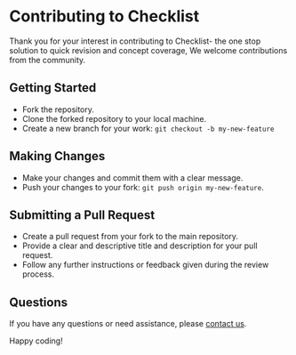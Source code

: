 # Contributing to Checklist

Thank you for your interest in contributing to Checklist- the one stop solution to quick revision and concept coverage, We welcome contributions from the community.

## Getting Started
- Fork the repository.
- Clone the forked repository to your local machine.
- Create a new branch for your work: ```git checkout -b my-new-feature```

## Making Changes
- Make your changes and commit them with a clear message.
- Push your changes to your fork: ```git push origin my-new-feature```.

## Submitting a Pull Request
- Create a pull request from your fork to the main repository.
- Provide a clear and descriptive title and description for your pull request.
- Follow any further instructions or feedback given during the review process.

## Questions
If you have any questions or need assistance, please [contact us](mailto:ujjwalsh2004@gmail.com).

Happy coding!
